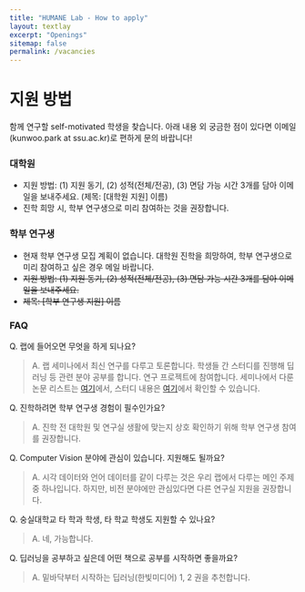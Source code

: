 ```yaml
---
title: "HUMANE Lab - How to apply"
layout: textlay
excerpt: "Openings"
sitemap: false
permalink: /vacancies
---
```


# 지원 방법

함께 연구할 self-motivated 학생을 찾습니다. 아래 내용 외 궁금한 점이 있다면 이메일(kunwoo.park at ssu.ac.kr)로 편하게 문의 바랍니다!

### 대학원 

- 지원 방법: (1) 지원 동기, (2) 성적(전체/전공), (3) 면담 가능 시간 3개를 담아 이메일을 보내주세요. (제목: \[대학원 지원\] 이름)
- 진학 희망 시, 학부 연구생으로 미리 참여하는 것을 권장합니다.

### 학부 연구생

- 현재 학부 연구생 모집 계획이 없습니다. 대학원 진학을 희망하여, 학부 연구생으로 미리 참여하고 싶은 경우 메일 바랍니다.
- ~~지원 방법: (1) 지원 동기, (2) 성적(전체/전공), (3) 면담 가능 시간 3개를 담아 이메일을 보내주세요.~~
- ~~제목: \[학부 연구생 지원\] 이름~~

### FAQ

Q. 랩에 들어오면 무엇을 하게 되나요?
> A. 랩 세미나에서 최신 연구를 다루고 토론합니다. 학생들 간 스터디를 진행해 딥러닝 등 관련 분야 공부를 합니다. 연구 프로젝트에 참여합니다. 세미나에서 다룬 논문 리스트는 [여기](https://github.com/ssu-humane/Seminar)에서, 스터디 내용은 [여기](https://github.com/ssu-humane/Study)에서 확인할 수 있습니다. 

Q. 진학하려면 학부 연구생 경험이 필수인가요? 
> A. 진학 전 대학원 및 연구실 생활에 맞는지 상호 확인하기 위해 학부 연구생 참여를 권장합니다.

Q. Computer Vision 분야에 관심이 있습니다. 지원해도 될까요?
> A. 시각 데이터와 언어 데이터를 같이 다루는 것은 우리 랩에서 다루는 메인 주제 중 하나입니다. 하지만, 비전 분야에만 관심있다면 다른 연구실 지원을 권장합니다.

Q. 숭실대학교 타 학과 학생, 타 학교 학생도 지원할 수 있나요?
> A. 네, 가능합니다.

Q. 딥러닝을 공부하고 싶은데 어떤 책으로 공부를 시작하면 좋을까요?
> A. 밑바닥부터 시작하는 딥러닝(한빛미디어) 1, 2 권을 추천합니다. 
